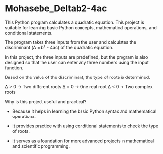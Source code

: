 # Mohasebe_Deltab2-4ac
This Python program calculates a quadratic equation. This project is suitable for learning basic Python concepts, mathematical operations, and conditional statements.

The program takes three inputs from the user and calculates the discriminant (Δ = b² - 4ac) of the quadratic equation.

In this project, the three inputs are predefined, but the program is also designed so that the user can enter any three numbers using the input function.

Based on the value of the discriminant, the type of roots is determined.


Δ > 0 → Two different roots
Δ = 0 → One real root
Δ < 0 → Two complex roots

Why is this project useful and practical?

* Because it helps in learning the basic Python syntax and mathematical operations.

* It provides practice with using conditional statements to check the type of roots.

* It serves as a foundation for more advanced projects in mathematical and scientific programming.
